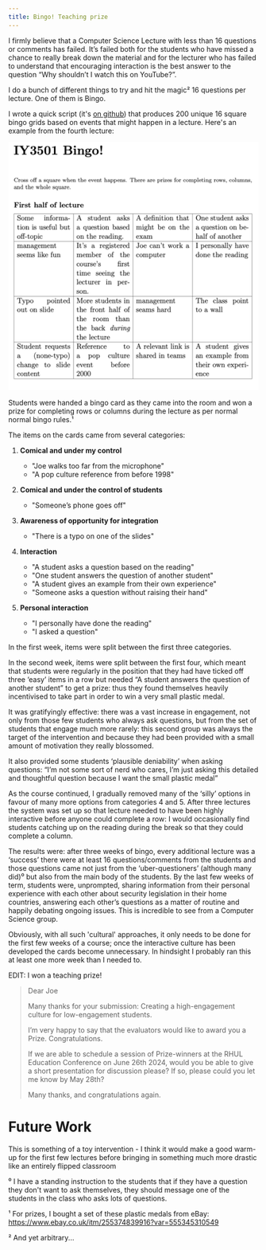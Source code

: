 ```yaml
---
title: Bingo! Teaching prize
--- 
```



I firmly believe that a Computer Science Lecture with less than 16 questions or comments has failed.  It’s failed both for the students who have missed a chance to really break down the material and for the lecturer who has failed to understand that encouraging interaction is the best answer to the question “Why shouldn’t I watch this on YouTube?”.  

I do a bunch of different things to try and hit the magic² 16 questions per lecture. One of them is Bingo.  

I wrote a quick script (it's [on github](https://github.com/joereddington/bingo)) that produces 200 unique 16 square bingo grids based on events that might happen in a lecture. Here's an example from the fourth lecture: 

![An example of a bingo card from the fourth lecture](/assets/images/bingoexample.png) 

Students were handed a bingo card as they came into the room and won a prize for completing rows or columns during the lecture as per normal normal bingo rules.¹

The items on the cards came from several categories:

1. **Comical and under my control**
   - "Joe walks too far from the microphone"
   - "A pop culture reference from before 1998"

2. **Comical and under the control of students**
   - "Someone’s phone goes off"

3. **Awareness of opportunity for integration**
   - "There is a typo on one of the slides"

4. **Interaction**
   - "A student asks a question based on the reading"
   - "One student answers the question of another student"
   - "A student gives an example from their own experience"
   - "Someone asks a question without raising their hand"

5. **Personal interaction**
   - "I personally have done the reading"
   - "I asked a question"

In the first week, items were split between the first three categories. 

In the second week, items were split between the first four, which meant that students were regularly in the position that they had  have ticked off three ‘easy’ items in a row but needed “A student answers the question of another student” to get a prize: thus they found themselves heavily incentivised to take part in order to win a very small plastic medal.  

It was gratifyingly effective: there was a vast increase in engagement, not only from those few students who always ask questions, but from the set of students that engage much more rarely: this second group was always the target of the intervention and because they had been provided with a small amount of motivation they really blossomed.   


It also provided some students ‘plausible deniability’ when asking questions: “I’m not some sort of nerd who cares, I’m just asking this detailed and thoughtful question because I want the small plastic medal”   

As the course continued, I gradually removed many of the ‘silly’ options in favour of many more options from categories 4 and 5.  After three lectures the system was set up so that lecture needed to have been highly interactive before anyone could complete a row: I would occasionally find students catching up on the reading during the break so that they could complete a column. 

The results were: after three weeks of bingo, every additional lecture was a ‘success’ there were at least 16 questions/comments from the students and those questions came not just  from the ‘uber-questioners’ (although many did)⁰ but also from the main body of the students.  By the last few weeks of term, students were, unprompted, sharing information from their personal experience with each other about security legislation in their home countries, answering each other’s questions as a matter of routine and happily debating ongoing issues.  This is incredible to see from a Computer Science group. 

Obviously, with all such 'cultural' approaches, it only needs to be done for the first few weeks of a course; once the interactive culture has been developed the cards become unnecessary. In hindsight I probably ran this at least one more week than I needed to. 

EDIT: I won a teaching prize! 

> Dear Joe
> 
> Many thanks for your submission: Creating a high-engagement culture for low-engagement students.
> 
> I’m very happy to say that the evaluators would like to award you a Prize. Congratulations.
> 
> If we are able to schedule a session of Prize-winners at the RHUL Education Conference on June 26th 2024, would you be able to give a short presentation for discussion please? If so, please could you let me know by May 28th?
> 
> Many thanks, and congratulations again.


# Future Work
This is something of a toy intervention - I think it would make a good warm-up for the first few lectures before bringing in something much more drastic like an entirely flipped classroom  


⁰ I have a standing instruction to the students that if they have a question they don't want to ask themselves, they should message one of the students in the class who asks lots of questions.

¹ For prizes, I bought a set of these plastic medals from eBay: https://www.ebay.co.uk/itm/255374839916?var=555345310549

² And yet arbitrary...


